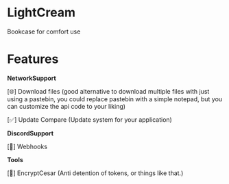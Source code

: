 # LightCream
 Bookcase for comfort use


# Features

**NetworkSupport**

[🌐] Download files (good alternative to download multiple files with just using a pastebin, you could replace pastebin with a simple notepad, but you can customize the api code to your liking)

[✅] Update Compare (Update system for your application)



**DiscordSupport**

[📨] Webhooks

**Tools**

[🔐] EncryptCesar (Anti detention of tokens, or things like that.)

